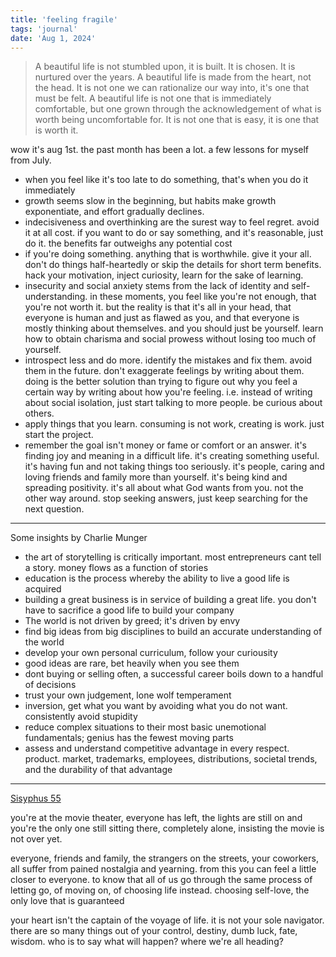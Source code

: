 ```yaml
---
title: 'feeling fragile'
tags: 'journal'
date: 'Aug 1, 2024'
---
```


> A beautiful life is not stumbled upon, it is built. It is chosen. It is nurtured over the years. A beautiful life is made from the heart, not the head. It is not one we can rationalize our way into, it's one that must be felt. A beautiful life is not one that is immediately comfortable, but one grown through the acknowledgement of what is worth being uncomfortable for. It is not one that is easy, it is one that is worth it.

wow it's aug 1st. the past month has been a lot. a few lessons for myself from July.

- when you feel like it's too late to do something, that's when you do it immediately
- growth seems slow in the beginning, but habits make growth exponentiate, and effort gradually declines.
- indecisiveness and overthinking are the surest way to feel regret. avoid it at all cost. if you want to do or say something, and it's reasonable, just do it. the benefits far outweighs any potential cost
- if you're doing something. anything that is worthwhile. give it your all. don't do things half-heartedly or skip the details for short term benefits. hack your motivation, inject curiosity, learn for the sake of learning.
- insecurity and social anxiety stems from the lack of identity and self-understanding. in these moments, you feel like you're not enough, that you're not worth it. but the reality is that it's all in your head, that everyone is human and just as flawed as you, and that everyone is mostly thinking about themselves. and you should just be yourself. learn how to obtain charisma and social prowess without losing too much of yourself.
- introspect less and do more. identify the mistakes and fix them. avoid them in the future. don't exaggerate feelings by writing about them. doing is the better solution than trying to figure out why you feel a certain way by writing about how you're feeling. i.e. instead of writing about social isolation, just start talking to more people. be curious about others.
- apply things that you learn. consuming is not work, creating is work. just start the project.
- remember the goal isn't money or fame or comfort or an answer. it's finding joy and meaning in a difficult life. it's creating something useful. it's having fun and not taking things too seriously. it's people, caring and loving friends and family more than yourself. it's being kind and spreading positivity. it's all about what God wants from you. not the other way around. stop seeking answers, just keep searching for the next question.

---

Some insights by Charlie Munger

- the art of storytelling is critically important. most entrepreneurs cant tell a story. money flows as a function of stories
- education is the process whereby the ability to live a good life is acquired
- building a great business is in service of building a great life. you don't have to sacrifice a good life to build your company
- The world is not driven by greed; it's driven by envy
- find big ideas from big disciplines to build an accurate understanding of the world
- develop your own personal curriculum, follow your curiousity
- good ideas are rare, bet heavily when you see them
- dont buying or selling often, a successful career boils down to a handful of decisions
- trust your own judgement, lone wolf temperament
- inversion, get what you want by avoiding what you do not want. consistently avoid stupidity
- reduce complex situations to their most basic unemotional fundamentals; genius has the fewest moving parts
- assess and understand competitive advantage in every respect. product. market, trademarks, employees, distributions, societal trends, and the durability of that advantage

---

[Sisyphus 55](https://www.youtube.com/watch?v=b9D4vMX1EtM)

you're at the movie theater, everyone has left, the lights are still on and you're the only one still sitting there, completely alone, insisting the movie is not over yet.

everyone, friends and family, the strangers on the streets, your coworkers, all suffer from pained nostalgia and yearning. from this you can feel a little closer to everyone. to know that all of us go through the same process of letting go, of moving on, of choosing life instead. choosing self-love, the only love that is guaranteed

your heart isn't the captain of the voyage of life. it is not your sole navigator. there are so many things out of your control, destiny, dumb luck, fate, wisdom. who is to say what will happen? where we're all heading?
